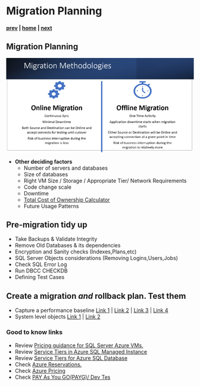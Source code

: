# Migration Planning

#### [prev](./remediation.md) | [home](./readme.md)  | [next](./migrationexecution.md)

## Migration Planning
![migration planning](/images/MigrationPlanning.png)
* **Other deciding factors**
  * Number of servers and databases
  * Size of databases
  * Right VM Size / Storage / Appropriate Tier/ Network Requirements
  * Code change scale
  * Downtime
  * [Total Cost of Ownership Calculator](https://azure.microsoft.com/pricing/tco/calculator/)
  * Future Usage Patterns

## Pre-migration tidy up
  * Take Backups & Validate Integrity
  * Remove Old Databases & its dependencies
  * Encryption and Sanity checks (Indexes,Plans,etc)
  * SQL Server Objects considerations (Removing Logins,Users,Jobs)
  * Check SQL Error Log
  * Run DBCC CHECKDB
  * Defining Test Cases

## Create a migration _and_ rollback plan. **Test them**

* Capture a performance baseline [Link 1](https://docs.microsoft.com/en-us/azure/azure-sql/virtual-machines/windows/performance-guidelines-best-practices-collect-baseline) | [Link 2](https://docs.microsoft.com/en-us/sql/relational-databases/performance/performance-monitoring-and-tuning-tools?view=sql-server-ver15) | [Link 3](https://docs.microsoft.com/en-us/sql/relational-databases/performance/establish-a-performance-baseline?view=sql-server-2017) | [Link 4](https://docs.microsoft.com/en-us/azure/azure-sql/migration-guides/managed-instance/sql-server-to-managed-instance-performance-baseline)
* System level objects [Link 1](https://docs.microsoft.com/en-us/sql/relational-databases/databases/manage-metadata-when-making-a-database-available-on-another-server?view=sql-server-ver15) | [Link 2](https://techcommunity.microsoft.com/t5/azure-sql-blog/automate-migration-to-sql-managed-instance-using-azure/ba-p/830801)


### **Good to know links**
  * Review [Pricing guidance for SQL Server Azure VMs.](https://docs.microsoft.com/en-us/azure/azure-sql/virtual-machines/windows/pricing-guidance)
  * Review [Service Tiers in Azure SQL Managed Instance](https://docs.microsoft.com/en-us/azure/azure-sql/managed-instance/sql-managed-instance-paas-overview?view=azuresql#service-tiers)
  * Review [Service Tiers for Azure SQL Database](https://docs.microsoft.com/en-us/azure/azure-sql/database/sql-database-paas-overview?view=azuresql#service-tiers)
  * Check [Azure Reservations.](https://docs.microsoft.com/en-us/azure/cost-management-billing/reservations/save-compute-costs-reservations)
  * Check [Azure Pricing](https://azure.microsoft.com/en-in/pricing/)
  * Check [PAY As You GO(PAYG)/ Dev Tes](https://azure.microsoft.com/en-us/pricing/dev-test/#overview)